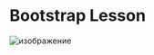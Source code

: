 # Bootstrap Lesson
![изображение](https://github.com/user-attachments/assets/df23b811-8502-4077-80df-d0489db46e59)
